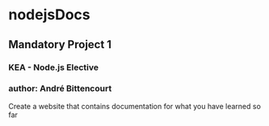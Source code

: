 # nodejsDocs

## Mandatory Project 1
### KEA - Node.js Elective
### author: André Bittencourt
Create a website that contains documentation for what you have learned so far

